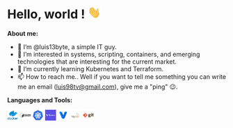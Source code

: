 # Hello, world ! <img src="https://raw.githubusercontent.com/luis13byte/luis13byte/main/gifs/wave.gif" width="30px">

**About me:** 

- 👋 I’m @luis13byte, a simple IT guy.
- 👀 I’m interested in systems, scripting, containers, and emerging technologies that are interesting for the current market.
- 🌱 I’m currently learning Kubernetes and Terraform.
- 📫 How to reach me.. Well if you want to tell me something you can write me an email (luis98tv@gmail.com), give me a "ping" :wink:.

**Languages and Tools:**  

<code><img height="25" src="https://raw.githubusercontent.com/github/explore/main/topics/docker/docker.png"></code>
<code><img height="25" src="https://raw.githubusercontent.com/github/explore/main/topics/bash/bash.png"></code>
<code><img height="25" src="https://raw.githubusercontent.com/github/explore/main/topics/kubernetes/kubernetes.png"></code>
<code><img height="25" src="https://raw.githubusercontent.com/github/explore/main/topics/terraform/terraform.png"></code>
<code><img height="25" src="https://raw.githubusercontent.com/github/explore/main/topics/vagrant/vagrant.png"></code>
<code><img height="25" src="https://raw.githubusercontent.com/github/explore/main/topics/mysql/mysql.png"></code>
<code><img height="25" src="https://raw.githubusercontent.com/github/explore/main/topics/git/git.png"></code>

<!---
**Stats:**  
<img align="center" src="https://github-readme-stats.vercel.app/api/?username=luis13byte&theme=chartreuse-dark" />
--->

<!---
luis13byte/luis13byte is a ✨ special ✨ repository because its `README.md` (this file) appears on your GitHub profile.
You can click the Preview link to take a look at your changes.
--->
